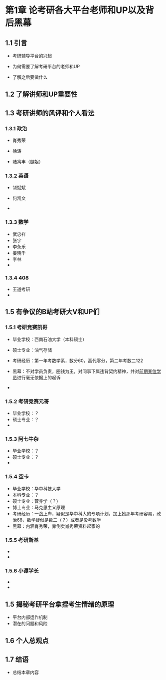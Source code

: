 # 第1章 论考研各大平台老师和UP以及背后黑幕

## 1.1 引言
- 考研辅导平台的兴起



- 为何需要了解考研平台的老师和UP



- 了解之后要做什么



## 1.2 了解讲师和UP重要性


## 1.3 考研讲师的风评和个人看法
### 1.3.1 政治
- 肖秀荣



- 徐涛



- 陆寓丰（腿姐）



### 1.3.2 英语
- 颉斌斌



- 何凯文



- 

### 1.3.3 数学
- 武忠祥
- 张宇
- 李永乐
- 姜晓千
- 李林
- 

### 1.3.4 408
- 王道考研
- 



## 1.5 有争议的B站考研大V和UP们

### 1.5.1 考研竞赛凯哥
- 毕业学校：西南石油大学（本科硕士）

- 硕士专业：油气存储

  

- 考研经历：第一年考数学系，数分60，高代零分，第二年考数二122

- 黑幕：不对学员负责，圈钱为王，对同事下属违背契约精神，并对[前期某位学员](https://space.bilibili.com/362031334/dynamic)进行毫无依据上的起诉

- 

### 1.5.2 考研竞赛元哥

- 毕业学校：？
- 硕士专业：？
- 

### 1.5.3 阿七牛杂

- 毕业学校：？
- 硕士专业：？
- 

### 1.5.4 空卡
- 毕业学校：华中科技大学
- 本科专业：？
- 硕士专业：营养学（？）
- 博士专业：马克思主义原理
- 考研经历：一战上岸，疑似是华中科大的专项计划，加上她那年考研容易，政治68，数学疑似是数二（？）或者是没考数学
- 黑幕：内涵肖秀荣，靠倒卖肖秀荣资料起家的

### 1.5.5 考研斯基
- 
- 

### 1.5.6 小谭学长

- 
- 





## 1.5 揭秘考研平台拿捏考生情绪的原理
- 平台内部运作机制
- 潜在的问题和风险

## 1.6 个人总观点




## 1.7 结语
- 总结本章内容

  